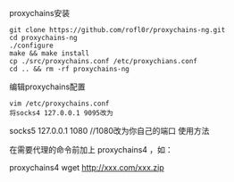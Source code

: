 proxychains安装

```
git clone https://github.com/rofl0r/proxychains-ng.git
cd proxychains-ng
./configure
make && make install
cp ./src/proxychains.conf /etc/proxychians.conf
cd .. && rm -rf proxychains-ng
```
编辑proxychains配置

```
vim /etc/proxychains.conf
将socks4 127.0.0.1 9095改为
```

socks5  127.0.0.1 1080  //1080改为你自己的端口
使用方法

在需要代理的命令前加上 proxychains4 ，如：

proxychains4 wget http://xxx.com/xxx.zip
